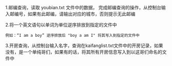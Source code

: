 1.邮编查询，读取 youbian.txt 文件中的数据， 完成邮编查询的操作，从控制台输入邮编号，如果有此邮编，请输出对应的城市，否则提示无此邮编

2.将一个英文语句以单词为单位逆序排放到指定的文件中

```
例如：“I am a boy” 逆序排放后 "boy a am I" 将其写入到指定的文件中
```

3.开房查询，从控制台输入名字，查询在kaifanglist.txt文件中的开房记录，如果没有，是一个单纯哥们，如果有的话，将其所有开房信息写入到以这哥们命名的文件中







